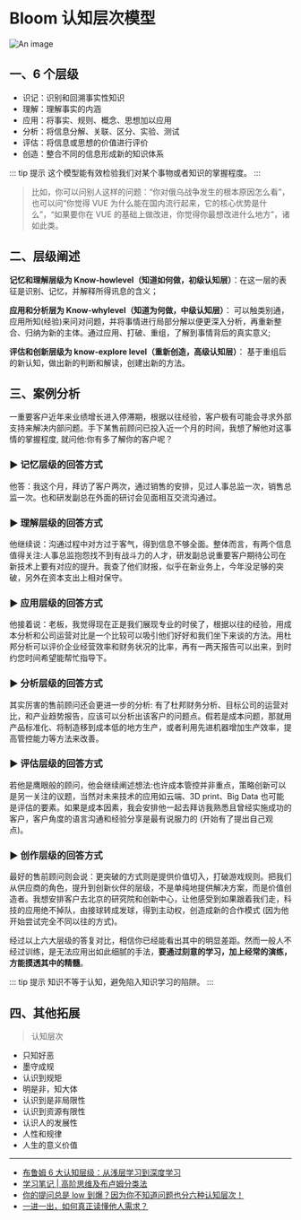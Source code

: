 # Bloom 认知层次模型

![An image](/images/beyond/bloom.png)

## 一、6 个层级

- 识记：识别和回溯事实性知识
- 理解：理解事实的内涵
- 应用：将事实、规则、概念、思想加以应用
- 分析：将信息分解、关联、区分、实验、测试
- 评估：将信息或思想的价值进行评价
- 创造：整合不同的信息形成新的知识体系

::: tip 提示
这个模型能有效检验我们对某个事物或者知识的掌握程度。
:::

> 比如，你可以问别人这样的问题：“你对俄乌战争发生的根本原因怎么看”，也可以问“你觉得 VUE 为什么能在国内流行起来，它的核心优势是什么”，“如果要你在 VUE 的基础上做改进，你觉得你最想改进什么地方”，诸如此类。

## 二、层级阐述

**记忆和理解层级为 Know-howlevel（知道如何做，初级认知层）**：在这一层的表征是识别、记忆，并解释所得讯息的含义；

**应用和分析层为 Know-whylevel（知道为何做，中级认知层）**： 可以触类别通，应用所知(经验)来问对问题，并将事情进行局部分解以便更深入分析，再重新整合、归纳为新的主体。通过应用、打破、重组，了解到事情背后的真实意义;

**评估和创新层级为 know-explore level（重新创造，高级认知层）**： 基于重组后的新认知，做出新的判断和解读，创建出新的方法。

## 三、案例分析

一重要客户近年来业绩增长进入停滞期，根据以往经验，客户极有可能会寻求外部支持来解决内部问题。手下某售前顾问已投入近一个月的时间，我想了解他对这事情的掌握程度, 就问他:你有多了解你的客户呢？

### ► 记忆层级的回答方式

他答：我这个月，拜访了客户两次，通过销售的安排，见过人事总监一次，销售总监一次。也和研发副总在外面的研讨会见面相互交流沟通过。

### ► 理解层级的回答方式

他继续说：沟通过程中对方过于客气，得到信息不够全面。整体而言，有两个信息值得关注:人事总监抱怨找不到有战斗力的人才，研发副总说重要客户期待公司在新技术上要有对应的提升。我查了他们财报，似乎在新业务上，今年没足够的突破，另外在资本支出上相对保守。

### ► 应用层级的回答方式

他接着说：老板，我觉得现在正是我们展现专业的时侯了，根据以往的经验，用成本分析和公司运营对比是一个比较可以吸引他们好好和我们坐下来谈的方法。用杜邦分析可以评价企业经营效率和财务状况的比率，再有一两天报告可以出来，到时约您时间希望能帮忙指导下。

### ► 分析层级的回答方式

其实厉害的售前顾问还会更进一步的分析: 有了杜邦财务分析、目标公司的运营对比，和产业趋势报告，应该可以分析出该客户的问题点。假若是成本问题，那就用产品标准化、将制造移到成本低的地方生产，或者利用先进机器增加生产效率，提高管控能力等方法来改善。

### ► 评估层级的回答方式

若他是鹰眼般的顾问，他会继续阐述想法:也许成本管控并非重点，策略创新可以是另一关注的议题，当然对未来技术的应用如云端、3D print、Big Data 也可能是评估的要素。如果是成本因素，我会安排他一起去拜访我熟悉且曾经实施成功的客户，客户角度的语言沟通和经验分享是最有说服力的 (开始有了提出自己观点)。

### ► 创作层级的回答方式

最好的售前顾问则会说：更突破的方式则是提供价值切入，打破游戏规则。把我们从供应商的角色，提升到创新伙伴的层级，不是单纯地提供解决方案，而是价值创造者。我想安排客户去北京的研究院和创新中心，让他感受到如果跟着我们走，科技的应用绝不掉队，由接球转成发球，得到主动权，创造成新的合作模式 (因为他开始尝试完全不同以往的方式)。

经过以上六大层级的答复对比，相信你已经能看出其中的明显差距。然而一般人不经过训练，是无法应用出如此细腻的手法，**要通过刻意的学习，加上经常的演练，方能摸透其中的精髓**。

::: tip 提示
知识不等于认知，避免陷入知识学习的陷阱。
:::

## 四、其他拓展

> 认知层次

- 只知好恶
- 墨守成规
- 认识到规矩
- 明是非，知大体
- 认识到是非局限性
- 认识到资源有限性
- 认识人的发展性
- 人性和规律
- 人生的意义价值

---

- [布鲁姆 6 大认知层级：从浅层学习到深度学习](https://zhuanlan.zhihu.com/p/579596939)
- [学习笔记 | 高阶思维及布卢姆分类法](https://zhuanlan.zhihu.com/p/165154137)
- [你的提问总是 low 到爆？因为你不知道问题也分六种认知层次！](https://zhuanlan.zhihu.com/p/25569303)
- [一进一出，如何真正读懂他人需求？](https://mokahr.com/blog/6929.html)
